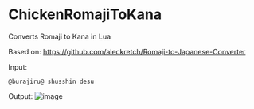 # ChickenRomajiToKana
Converts Romaji to Kana in Lua

Based on: https://github.com/aleckretch/Romaji-to-Japanese-Converter

Input:

```
@burajiru@ shusshin desu
```

Output:
![image](https://github.com/user-attachments/assets/f421c5ba-3a44-4cbc-9197-781270948f1a)

